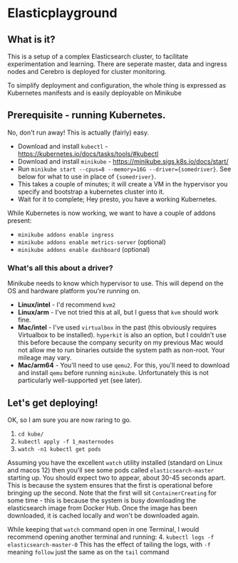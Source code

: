 # Elasticplayground

## What is it?

This is a setup of a complex Elasticsearch cluster, to facilitate experimentation and learning.  There are seperate
master, data and ingress nodes and Cerebro is deployed for cluster monitoring.

To simplify deployment and configuration, the whole thing is expressed as Kubernetes manifests and is easily deployable on Minikube

## Prerequisite - running Kubernetes.

No, don't run away!  This is actually (fairly) easy.

- Download and install `kubectl` - https://kubernetes.io/docs/tasks/tools/#kubectl
- Download and install `minikube` - https://minikube.sigs.k8s.io/docs/start/
- Run `minikube start --cpus=8 --memory=16G --driver={somedriver}`.  See below for what to use in place of `{somedriver}`.
- This takes a couple of minutes; it will create a VM in the hypervisor you specify and bootstrap a kubernetes cluster into it.
- Wait for it to complete; Hey presto, you have a working Kubernetes.

While Kubernetes is now working, we want to have a couple of addons present:
- `minikube addons enable ingress`
- `minikube addons enable metrics-server` (optional)
- `minikube addons enable dashboard` (optional)

### What's all this about a driver?

Minikube needs to know which hypervisor to use.  This will depend on the OS and hardware platform you're running on.

- **Linux/intel** - I'd recommend `kvm2`
- **Linux/arm** - I've not tried this at all, but I guess that `kvm` should work fine.
- **Mac/intel** - I've used `virtualbox` in the past (this obviously requires Virtualbox to be installed).
`hyperkit` is also an option, but I couldn't use this before because the company security on my previous Mac
would not allow me to run binaries outside the system path as non-root.  Your mileage may vary.
- **Mac/arm64** - You'll need to use `qemu2`. For this, you'll need to download and install `qemu` before running `minikube`.
Unfortunately this is not particularly well-supported yet (see later).

## Let's get deploying!

OK, so I am sure you are now raring to go.

1. `cd kube/`
2. `kubectl apply -f 1_masternodes`
3. `watch -n1 kubectl get pods`

Assuming you have the excellent `watch` utility installed (standard on Linux and macos 12) then you'll see some pods called
`elasticsearch-master` starting up.  You should expect two to appear, about 30-45 seconds apart.  This is because the system
ensures that the first is operational before bringing up the second.
Note that the first will sit `ContainerCreating` for some time - this is because the system is busy downloading the elasticsearch image
from Docker Hub.  Once the image has been downloaded, it is cached locally and won't be downloaded again.

While keeping that `watch` command open in one Terminal, I would recommend opening another terminal and running:
4. `kubectl logs -f elasticsearch-master-0`
This has the effect of tailing the logs, with `-f` meaning `follow` just the same as on the `tail` command
